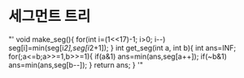 # 세그먼트 트리   

"'
    void make_seg(){
        for(int i=(1<<17)-1; i>0; i--)
            seg[i]=min(seg[i*2],seg[i*2+1]);
    }
    int get_seg(int a, int b){
        int ans=INF;
        for(;a<=b;a>>=1,b>>=1){
            if(a&1) ans=min(ans,seg[a++]);
            if(~b&1) ans=min(ans,seg[b--]);
        }
        return ans;
    }
'"
